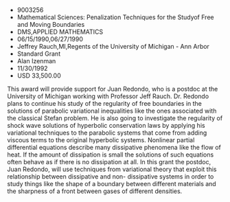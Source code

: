
* 9003256
* Mathematical Sciences: Penalization Techniques for the Studyof Free and Moving Boundaries
* DMS,APPLIED MATHEMATICS
* 06/15/1990,06/27/1990
* Jeffrey Rauch,MI,Regents of the University of Michigan - Ann Arbor
* Standard Grant
* Alan Izenman
* 11/30/1992
* USD 33,500.00

This award will provide support for Juan Redondo, who is a postdoc at the
University of Michigan working with Professor Jeff Rauch. Dr. Redondo plans to
continue his study of the regularity of free boundaries in the solutions of
parabolic variational inequalities like the ones associated with the classical
Stefan problem. He is also going to investigate the regularity of shock wave
solutions of hyperbolic conservation laws by applying his variational techniques
to the parabolic systems that come from adding viscous terms to the original
hyperbolic systems. Nonlinear partial differential equations describe many
dissipative phenomena like the flow of heat. If the amount of dissipation is
small the solutions of such equations often behave as if there is no dissipation
at all. In this grant the postdoc, Juan Redondo, will use techniques from
variational theory that exploit this relationship between dissipative and non-
dissipative systems in order to study things like the shape of a boundary
between different materials and the sharpness of a front between gases of
different densities.
